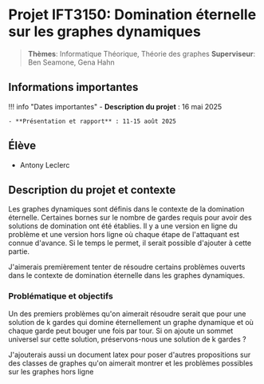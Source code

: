 # Projet IFT3150: Domination éternelle sur les graphes dynamiques

> **Thèmes**: Informatique Théorique, Théorie des graphes
> **Superviseur**: Ben Seamone, Gena Hahn

## Informations importantes

!!! info "Dates importantes"
    - **Description du projet** : 16 mai 2025

    - **Présentation et rapport** : 11-15 août 2025


## Élève

- Antony Leclerc

## Description du projet et contexte
Les graphes dynamiques sont définis dans le contexte de la domination éternelle. Certaines bornes sur le nombre de gardes requis pour avoir des solutions de domination ont été établies. 
Il y a une version en ligne du problème et une version hors ligne où chaque étape de l'attaquant est connue d'avance. Si le temps le permet, il serait possible d'ajouter à cette partie.

J'aimerais premièrement tenter de résoudre certains problèmes ouverts dans le contexte de domination éternelle dans les graphes dynamiques.
### Problématique et objectifs
Un des premiers problèmes qu'on aimerait résoudre serait que pour une solution de k gardes qui domine éternellement un graphe dynamique et où chaque garde peut bouger une fois par tour. Si on ajoute un sommet universel sur cette solution, préservons-nous une solution de k gardes ?

J'ajouterais aussi un document latex  pour poser d'autres propositions sur des classes de graphes qu'on aimerait montrer et les problèmes possibles sur les graphes hors ligne


